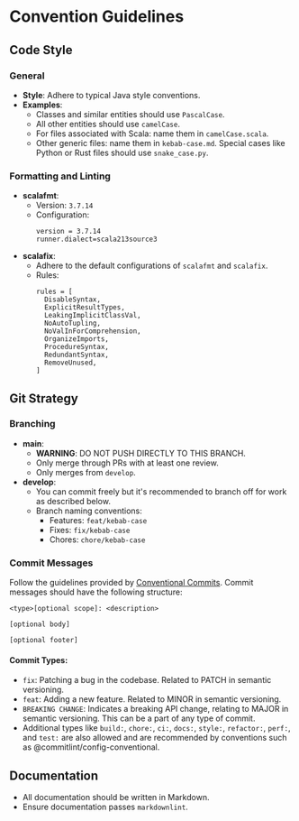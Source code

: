 # Convention Guidelines

## Code Style

### General

- **Style**: Adhere to typical Java style conventions.
- **Examples**:
  - Classes and similar entities should use `PascalCase`.
  - All other entities should use `camelCase`.
  - For files associated with Scala: name them in `camelCase.scala`.
  - Other generic files: name them in `kebab-case.md`. Special cases like Python or Rust files should use `snake_case.py`.

### Formatting and Linting

- **scalafmt**:
  - Version: `3.7.14`
  - Configuration:
    ```
    version = 3.7.14
    runner.dialect=scala213source3
    ```
- **scalafix**:
  - Adhere to the default configurations of `scalafmt` and `scalafix`.
  - Rules:
    ```
    rules = [
      DisableSyntax,
      ExplicitResultTypes,
      LeakingImplicitClassVal,
      NoAutoTupling,
      NoValInForComprehension,
      OrganizeImports,
      ProcedureSyntax,
      RedundantSyntax,
      RemoveUnused,
    ]
    ```

## Git Strategy

### Branching

- **main**:
  - **WARNING**: DO NOT PUSH DIRECTLY TO THIS BRANCH.
  - Only merge through PRs with at least one review.
  - Only merges from `develop`.
- **develop**:
  - You can commit freely but it's recommended to branch off for work as described below.
  - Branch naming conventions:
    - Features: `feat/kebab-case`
    - Fixes: `fix/kebab-case`
    - Chores: `chore/kebab-case`

### Commit Messages

Follow the guidelines provided by [Conventional Commits](https://github.com/conventional-changelog/commitlint/tree/master/%40commitlint/config-conventional). Commit messages should have the following structure:

```
<type>[optional scope]: <description>

[optional body]

[optional footer]
```

#### Commit Types:

- `fix`: Patching a bug in the codebase. Related to PATCH in semantic versioning.
- `feat`: Adding a new feature. Related to MINOR in semantic versioning.
- `BREAKING CHANGE`: Indicates a breaking API change, relating to MAJOR in semantic versioning. This can be a part of any type of commit.
- Additional types like `build:`, `chore:`, `ci:`, `docs:`, `style:`, `refactor:`, `perf:`, and `test:` are also allowed and are recommended by conventions such as @commitlint/config-conventional.

## Documentation

- All documentation should be written in Markdown.
- Ensure documentation passes `markdownlint`.
